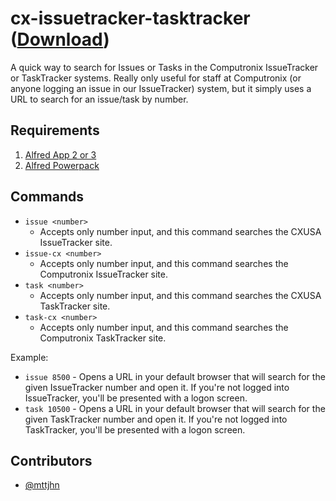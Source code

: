 cx-issuetracker-tasktracker ([Download](https://raw.github.com/mttjhn/alfred-workflows/master/Workflows/cx-issuetracker-tasktracker/cx-issuetracker-tasktracker.alfredworkflow))
=====================

A quick way to search for Issues or Tasks in the Computronix IssueTracker or TaskTracker systems. Really only useful for staff at Computronix (or anyone logging an issue in our IssueTracker) system, but it simply uses a URL to search for an issue/task by number.

## Requirements
1. [Alfred App 2 or 3](http://www.alfredapp.com/#download)
1. [Alfred Powerpack](https://buy.alfredapp.com/)

## Commands
- `issue <number>`
    * Accepts only number input, and this command searches the CXUSA IssueTracker site.
- `issue-cx <number>`
    * Accepts only number input, and this command searches the Computronix IssueTracker site.
- `task <number>`
    * Accepts only number input, and this command searches the CXUSA TaskTracker site.
- `task-cx <number>`
    * Accepts only number input, and this command searches the Computronix TaskTracker site.

Example:

- `issue 8500` - Opens a URL in your default browser that will search for the given IssueTracker number and open it. If you're not logged into IssueTracker, you'll be presented with a logon screen.
- `task 10500` - Opens a URL in your default browser that will search for the given TaskTracker number and open it. If you're not logged into TaskTracker, you'll be presented with a logon screen.


## Contributors
- [@mttjhn](https://github.com/mttjhn)

